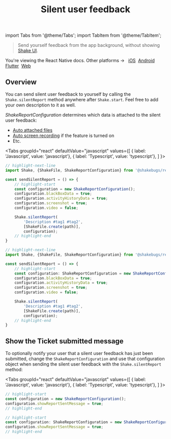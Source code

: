 ﻿---
id: silent-user-feedback
title: Silent user feedback
---
import Tabs from '@theme/Tabs';
import TabItem from '@theme/TabItem';

>Send yourself feedback from the app background, without showing [Shake UI](react/shake-ui/overview.md).

<p class="p2 mt-40">You're viewing the React Native docs. Other platforms → &nbsp;
<a href="/docs/ios/user-feedback/silent-user-feedback/">iOS</a>&nbsp; 
<a href="/docs/android/user-feedback/silent-user-feedback/">Android</a>&nbsp;
<a href="/docs/flutter/user-feedback/silent-user-feedback/">Flutter</a>&nbsp;  
<a href="/docs/web/user-feedback/silent-user-feedback/">Web</a>&nbsp;
</p>


## Overview
You can send silent user feedback to yourself by calling the `Shake.silentReport` method anywhere after `Shake.start`. Feel free to add your own description to it as well.

*ShakeReportConfiguration* determines which data is attached to the silent user feedback:
* [Auto attached files](react/configuration-and-data/auto-attach-files.md)
* [Auto screen recording](react/configuration-and-data/auto-screen-recording.md) if the feature is turned on
* Etc.

<Tabs
groupId="react"
defaultValue="javascript"
values={[
{ label: 'Javascript', value: 'javascript'},
{ label: 'Typescript', value: 'typescript'},
]
}>

<TabItem value="javascript">

```javascript title="index.js"
// highlight-next-line
import Shake, {ShakeFile, ShakeReportConfiguration} from '@shakebugs/react-native-shake';

const sendSilentReport = () => {
    // highlight-start
    const configuration = new ShakeReportConfiguration();
    configuration.blackBoxData = true;
    configuration.activityHistoryData = true;
    configuration.screenshot = true;
    configuration.video = false;

    Shake.silentReport(
        'Description #tag1 #tag2',
        [ShakeFile.create(path)],
        configuration);
    // highlight-end
}
```

</TabItem>

<TabItem value="typescript">

```typescript title="index.ts"
// highlight-next-line
import Shake, {ShakeFile, ShakeReportConfiguration} from '@shakebugs/react-native-shake';

const sendSilentReport = () => {
    // highlight-start
    const configuration: ShakeReportConfiguration = new ShakeReportConfiguration();
    configuration.blackBoxData = true;
    configuration.activityHistoryData = true;
    configuration.screenshot = true;
    configuration.video = false;

    Shake.silentReport(
        'Description #tag1 #tag2',
        [ShakeFile.create(path)],
        configuration);
    // highlight-end
}
```

</TabItem>
</Tabs>

## Show the Ticket submitted message

To optionally notify your user that a silent user feedback has just been submitted,
change the `ShakeReportConfiguration` and use that configuration object when
sending the silent user feedback with the `Shake.silentReport` method:

<Tabs
groupId="react"
defaultValue="javascript"
values={[
{ label: 'Javascript', value: 'javascript'},
{ label: 'Typescript', value: 'typescript'},
]
}>

<TabItem value="javascript">

```javascript title="index.js"
// highlight-start
const configuration = new ShakeReportConfiguration();
configuration.showReportSentMessage = true;
// highlight-end
```

</TabItem>

<TabItem value="typescript">

```typescript title="index.ts"
// highlight-start
const configuration: ShakeReportConfiguration = new ShakeReportConfiguration();
configuration.showReportSentMessage = true;
// highlight-end
```

</TabItem>
</Tabs>
